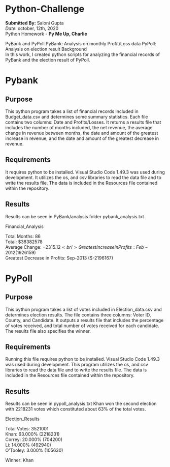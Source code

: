 # Python-Challenge
**Submitted By:** Saloni Gupta\
_Date_: october, 12th, 2020\
Python Homework - **Py Me Up, Charlie**

PyBank and PyPoll
PyBank: Analysis on monthly Profit/Loss data
PyPoll: Analysis on election result
Background\
In this work, I created python scripts for analyzing the financial records of PyBank and the election result of PyPoll.


# Pybank

## Purpose
This python program takes a list of financial records included in Budget_data.csv and determines some summary statistics. Each file contains two columns: Date and Profits/Losses. It returns a results file that includes the number of months included, the net revenue, the average change in revenue between months, the date and amount of the greatest increase in revenue, and the date and amount of the greatest decrease in revenue.

## Requirements
It requires python to be installed. Visual Studio Code 1.49.3 was used during development. It utilizes the os, and csv libraries to read the data file and to write the results file. The data is included in the Resources file contained within the repository.

## Results
Results can be seen in PyBank/analysis folder pybank_analysis.txt <br/>

Financial_Analysis

Total Months: 86 <br/>
Total: $38382578 <br/>
Average  Change: $-2315.12 <br/>
Greatest Increase in Profits: Feb-2012 ($1926159) <br/>
Greatest Decrease in Profits: Sep-2013 ($-2196167)


# PyPoll

## Purpose
This python program takes a list of votes included in Election_data.csv and determines election results. The file contains three columns: Voter ID, County, and Candidate. It outputs a results file that includes the percentage of votes received, and total number of votes received for each candidate. The results file also specifies the winner.

## Requirements
Running this file requires python to be installed. Visual Studio Code 1.49.3 was used during development. This program utilizes the os, and csv libraries to read the data file and to write the results file. The data is included in the Resources file contained within the repository.

## Results
Results can be seen in pypoll_analysis.txt
Khan won the second election with 2218231 votes which constituted about 63% of the total votes.

Election_Results

Total Votes: 3521001 <br/>
Khan: 63.000% (2218231) <br/>
Correy: 20.000% (704200) <br/>
Li: 14.000% (492940) <br/>
O'Tooley: 3.000% (105630) <br/>

Winner: Khan

